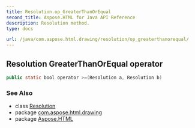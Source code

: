 ```yaml
---
title: Resolution.op_GreaterThanOrEqual
second_title: Aspose.HTML for Java API Reference
description: Resolution method. 
type: docs

url: /java/com.aspose.html.drawing/resolution/op_greaterthanorequal/
---
```

## Resolution GreaterThanOrEqual operator

```java
public static bool operator >=(Resolution a, Resolution b)
```

### See Also

* class [Resolution](../)
* package [com.aspose.html.drawing](../../../com.aspose.html.drawing/)
* package [Aspose.HTML](../../../)
